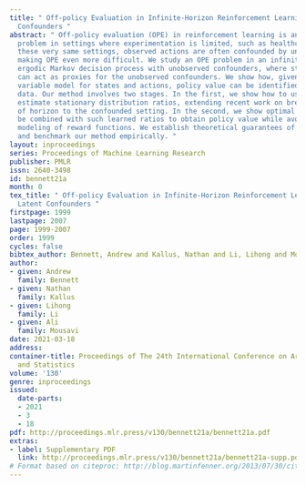 ```yaml
---
title: " Off-policy Evaluation in Infinite-Horizon Reinforcement Learning with Latent
  Confounders "
abstract: " Off-policy evaluation (OPE) in reinforcement learning is an important
  problem in settings where experimentation is limited, such as healthcare. But, in
  these very same settings, observed actions are often confounded by unobserved variables
  making OPE even more difficult. We study an OPE problem in an infinite-horizon,
  ergodic Markov decision process with unobserved confounders, where states and actions
  can act as proxies for the unobserved confounders. We show how, given only a latent
  variable model for states and actions, policy value can be identified from off-policy
  data. Our method involves two stages. In the first, we show how to use proxies to
  estimate stationary distribution ratios, extending recent work on breaking the curse
  of horizon to the confounded setting. In the second, we show optimal balancing can
  be combined with such learned ratios to obtain policy value while avoiding direct
  modeling of reward functions. We establish theoretical guarantees of consistency
  and benchmark our method empirically. "
layout: inproceedings
series: Proceedings of Machine Learning Research
publisher: PMLR
issn: 2640-3498
id: bennett21a
month: 0
tex_title: " Off-policy Evaluation in Infinite-Horizon Reinforcement Learning with
  Latent Confounders "
firstpage: 1999
lastpage: 2007
page: 1999-2007
order: 1999
cycles: false
bibtex_author: Bennett, Andrew and Kallus, Nathan and Li, Lihong and Mousavi, Ali
author:
- given: Andrew
  family: Bennett
- given: Nathan
  family: Kallus
- given: Lihong
  family: Li
- given: Ali
  family: Mousavi
date: 2021-03-18
address:
container-title: Proceedings of The 24th International Conference on Artificial Intelligence
  and Statistics
volume: '130'
genre: inproceedings
issued:
  date-parts:
  - 2021
  - 3
  - 18
pdf: http://proceedings.mlr.press/v130/bennett21a/bennett21a.pdf
extras:
- label: Supplementary PDF
  link: http://proceedings.mlr.press/v130/bennett21a/bennett21a-supp.pdf
# Format based on citeproc: http://blog.martinfenner.org/2013/07/30/citeproc-yaml-for-bibliographies/
---
```

